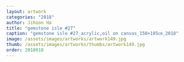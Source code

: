 ```yaml
---
layout: artwork
categories: "2018"
author: Jihoon Ha
title: "gemstone isle #27"
caption: "gemstone isle #27_acrylic,oil on canvas_150×105㎝_2018"
image: /assets/images/artworks/artwork149.jpg
thumb: /assets/images/artworks/thumbs/artwork149.jpg
order: 2018018
---
```

